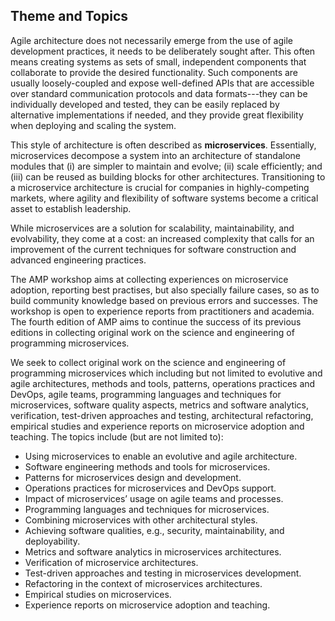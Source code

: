 
Theme and Topics
----------------
Agile architecture does not necessarily emerge from the use of agile development practices, it needs to be deliberately sought after. This often means creating systems as sets of small, independent components that collaborate to provide the desired functionality. Such components are usually loosely-coupled and expose well-defined APIs that are accessible over standard communication protocols and data formats---they can be individually developed and tested, they can be easily replaced by alternative implementations if needed, and they provide great flexibility when deploying and scaling the system.

This style of architecture is often described as **microservices**. Essentially, microservices decompose a system into an architecture of standalone modules that (i) are simpler to maintain and evolve; (ii) scale efficiently; and (iii) can be reused as building blocks for other architectures. Transitioning to a microservice architecture is crucial for companies in highly-competing markets, where agility and flexibility of software systems become a critical asset to establish leadership.

While microservices are a solution for scalability, maintainability, and evolvability, they come at a cost:
an increased complexity that calls for an improvement of the current techniques for software construction and advanced engineering practices.

The AMP workshop aims at collecting experiences on microservice adoption, reporting best practises, but also specially failure cases, so as to build community knowledge based on previous errors and successes. The workshop is open to experience reports from practitioners and academia. The fourth edition of AMP aims to continue the success of its previous editions in collecting original work on the science and engineering of programming microservices.

We seek to collect original work on the science and engineering of programming microservices which including but not limited to evolutive and agile architectures, methods and tools, patterns, operations practices and DevOps, agile teams, programming languages and techniques for microservices, software quality aspects, metrics and software analytics, verification, test-driven approaches and testing, architectural refactoring, empirical studies and experience reports on microservice adoption and teaching.
The topics include (but are not limited to):

- Using microservices to enable an evolutive and agile architecture.
- Software engineering methods and tools for microservices.
- Patterns for microservices design and development.
- Operations practices for microservices and DevOps support.
- Impact of microservices’ usage on agile teams and processes.
- Programming languages and techniques for microservices.
- Combining microservices with other architectural styles.
- Achieving software qualities, e.g., security, maintainability, and deployability.
- Metrics and software analytics in microservices architectures.
- Verification of microservice architectures.
- Test-driven approaches and testing in microservices development.
- Refactoring in the context of microservices architectures.
- Empirical studies on microservices.
- Experience reports on microservice adoption and teaching.